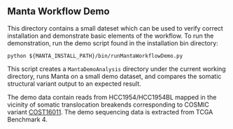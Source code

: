 Manta Workflow Demo
-------------------

This directory contains a small dateset which can be used to verify
correct installation and demonstrate basic elements of the
workflow. To run the demonstration, run the demo script found in the
installation bin directory:

```
python ${MANTA_INSTALL_PATH}/bin/runMantaWorkflowDemo.py
```

This script creates a `MantaDemoAnalysis` directory under the current
working directory, runs Manta on a small demo dataset, and compares
the somatic structural variant output to an expected result.

The demo data contain reads from HCC1954/HCC1954BL mapped in the
vicinity of somatic translocation breakends corresponding to COSMIC
variant [COST16011][1]. The demo sequencing data is extracted from
TCGA Benchmark 4.

[1]:http://grch37-cancer.sanger.ac.uk/cosmic/rearrangement/overview?id=16011

